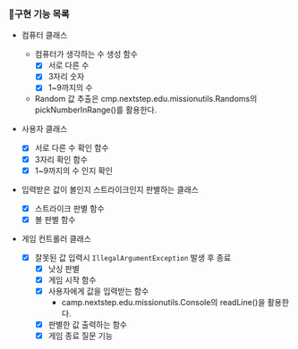 ### 🚨구현 기능 목록

- 컴퓨터 클래스
    - 컴퓨터가 생각하는 수 생성 함수
        - [x] 서로 다른 수
        - [x] 3자리 숫자
        - [x] 1~9까지의 수

    * Random 값 추출은 cmp.nextstep.edu.missionutils.Randoms의 pickNumberInRange()를 활용한다.

- 사용자 클래스
    - [x] 서로 다른 수 확인 함수
    -  [x] 3자리 확인 함수
    -  [x] 1~9까지의 수 인지 확인
- 입력받은 값이 볼인지 스트라이크인지 판별하는 클래스
    - [x] 스트라이크 판별 함수
    - [x] 볼 판별 함수
- 게임 컨트롤러 클래스
    - [x] 잘못된 값 입력시 `IllegalArgumentException` 발생 후 종료
        - [x] 낫싱 판별
        - [x] 게임 시작 함수
        - [x] 사용자에게 값을 입력받는 함수
            - camp.nextstep.edu.missionutils.Console의 readLine()을 활용한다.
        - [x] 판별한 값 출력하는 함수
        - [x] 게임 종료 질문 기능